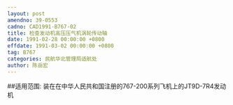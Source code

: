```yaml
---
layout: post
amendno: 39-0553
cadno: CAD1991-B767-02
title: 检查发动机高压压气机涡轮传动轴
date: 1991-02-28 00:00:00 +0800
effdate: 1991-03-02 00:00:00 +0800
tag: B767
categories: 民航华北管理局适航处
author: 陈岳宏
---
```


##适用范围:
装在在中华人民共和国注册的767-200系列飞机上的JT9D-7R4发动机

